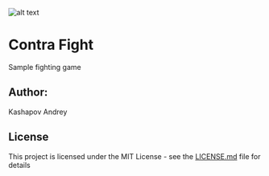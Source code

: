 ![alt text](https://upload.wikimedia.org/wikipedia/ru/e/ee/Contral_%28logo%29.png)
# Contra Fight
Sample fighting game

## Author: 
Kashapov Andrey

## License
This project is licensed under the MIT License - see the [LICENSE.md](LICENSE.md) file for details

